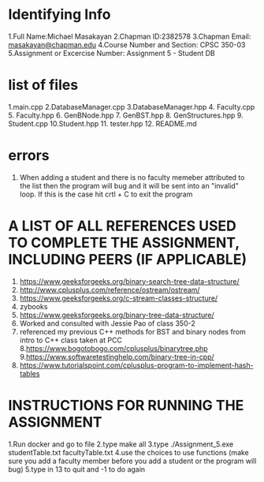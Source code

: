 # Identifying Info
1.Full Name:Michael Masakayan
2.Chapman ID:2382578
3.Chapman Email: masakayan@chapman.edu
4.Course Number and Section: CPSC 350-03
5.Assignment or Excercise Number: Assignment 5 - Student DB

# list of files
1.main.cpp
2.DatabaseManager.cpp
3.DatabaseManager.hpp
4. Faculty.cpp
5. Faculty.hpp
6. GenBNode.hpp
7. GenBST.hpp
8. GenStructures.hpp
9. Student.cpp
10.Student.hpp
11. tester.hpp
12. README.md


# errors 
1. When adding a student and there is no faculty memeber attributed to the list then the program will bug and it will be sent into an "invalid" loop. If this is the case hit crtl + C to exit the program


# A LIST OF ALL REFERENCES USED TO COMPLETE THE ASSIGNMENT, INCLUDING PEERS (IF APPLICABLE)
1. https://www.geeksforgeeks.org/binary-search-tree-data-structure/
2. http://www.cplusplus.com/reference/ostream/ostream/
3. https://www.geeksforgeeks.org/c-stream-classes-structure/
4. zybooks
5. https://www.geeksforgeeks.org/binary-tree-data-structure/
6. Worked and consulted with Jessie Pao of class 350-2 
7. referenced my previous C++ methods for BST and binary nodes from intro to C++ class taken at PCC
8.https://www.bogotobogo.com/cplusplus/binarytree.php
9.https://www.softwaretestinghelp.com/binary-tree-in-cpp/
10. https://www.tutorialspoint.com/cplusplus-program-to-implement-hash-tables

# INSTRUCTIONS FOR RUNNING THE ASSIGNMENT
1.Run docker and go to file
2.type make all
3.type ./Assignment_5.exe studentTable.txt facultyTable.txt
4.use the choices to use functions (make sure you add a faculty member before you add a student or the program will bug)
5.type in 13 to quit and -1 to do again

